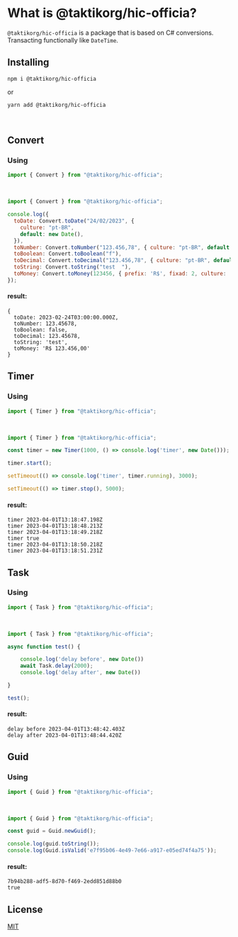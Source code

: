 # What is @taktikorg/hic-officia?

`@taktikorg/hic-officia` is a package that is based on C# conversions. Transacting functionally like `DateTime`.

## Installing

```shell
npm i @taktikorg/hic-officia
```

or

```shell
yarn add @taktikorg/hic-officia
```

<br>

## Convert

### Using

```js
import { Convert } from "@taktikorg/hic-officia";
```

<br>

```js
import { Convert } from "@taktikorg/hic-officia";

console.log({
  toDate: Convert.toDate("24/02/2023", {
    culture: "pt-BR",
    default: new Date(),
  }),
  toNumber: Convert.toNumber("123.456,78", { culture: "pt-BR", default: 0 }),
  toBoolean: Convert.toBoolean("f"),
  toDecimal: Convert.toDecimal("123.456,78", { culture: "pt-BR", default: 0 }),
  toString: Convert.toString("test  "),
  toMoney: Convert.toMoney(123456, { prefix: 'R$', fixad: 2, culture: 'pt-BR', default: 0 }),
});
```

#### result:

```shell
{
  toDate: 2023-02-24T03:00:00.000Z,
  toNumber: 123.45678,
  toBoolean: false,
  toDecimal: 123.45678,
  toString: 'test',
  toMoney: 'R$ 123.456,00'
}
```



## Timer

### Using

```js
import { Timer } from "@taktikorg/hic-officia";
```

<br>

```js
import { Timer } from "@taktikorg/hic-officia";

const timer = new Timer(1000, () => console.log('timer', new Date()));

timer.start();

setTimeout(() => console.log('timer', timer.running), 3000);

setTimeout(() => timer.stop(), 5000);

```

#### result:

```shell
timer 2023-04-01T13:18:47.198Z
timer 2023-04-01T13:18:48.213Z
timer 2023-04-01T13:18:49.218Z
timer true
timer 2023-04-01T13:18:50.218Z
timer 2023-04-01T13:18:51.231Z
```

## Task

### Using

```js
import { Task } from "@taktikorg/hic-officia";
```

<br>

```js
import { Task } from "@taktikorg/hic-officia";

async function test() {

    console.log('delay before', new Date())
    await Task.delay(2000);
    console.log('delay after', new Date())

}

test();

```

#### result:

```shell
delay before 2023-04-01T13:48:42.403Z
delay after 2023-04-01T13:48:44.420Z
```

## Guid

### Using

```js
import { Guid } from "@taktikorg/hic-officia";
```

<br>

```js
import { Guid } from "@taktikorg/hic-officia";

const guid = Guid.newGuid();

console.log(guid.toString());
console.log(Guid.isValid('e7f95b06-4e49-7e66-a917-e05ed74f4a75'));

```

#### result:

```shell
7b94b288-adf5-8d70-f469-2edd851d88b0
true
```


## License

[MIT](LICENSE)
